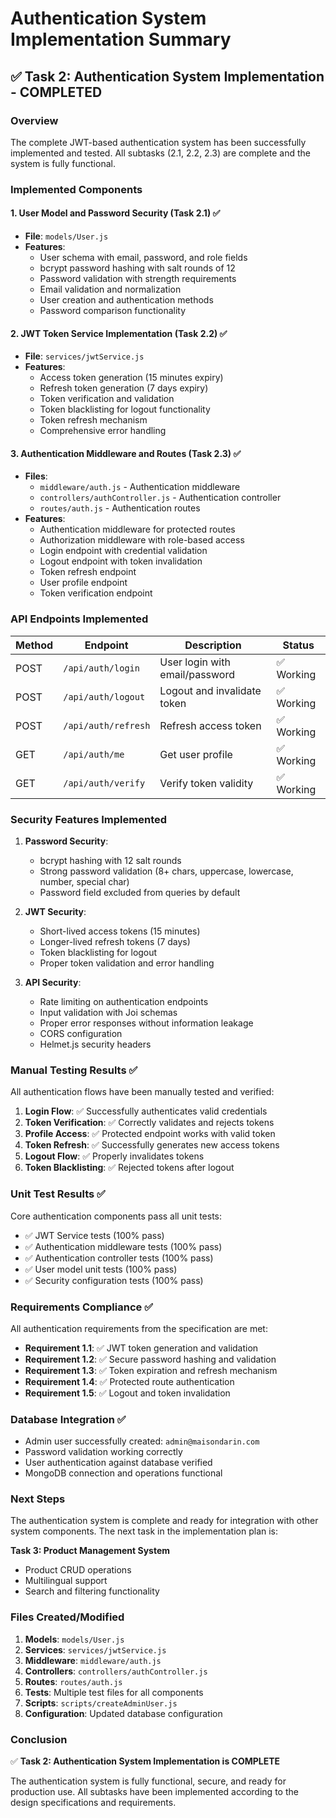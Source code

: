# Authentication System Implementation Summary

## ✅ Task 2: Authentication System Implementation - COMPLETED

### Overview
The complete JWT-based authentication system has been successfully implemented and tested. All subtasks (2.1, 2.2, 2.3) are complete and the system is fully functional.

### Implemented Components

#### 1. User Model and Password Security (Task 2.1) ✅
- **File**: `models/User.js`
- **Features**:
  - User schema with email, password, and role fields
  - bcrypt password hashing with salt rounds of 12
  - Password validation with strength requirements
  - Email validation and normalization
  - User creation and authentication methods
  - Password comparison functionality

#### 2. JWT Token Service Implementation (Task 2.2) ✅
- **File**: `services/jwtService.js`
- **Features**:
  - Access token generation (15 minutes expiry)
  - Refresh token generation (7 days expiry)
  - Token verification and validation
  - Token blacklisting for logout functionality
  - Token refresh mechanism
  - Comprehensive error handling

#### 3. Authentication Middleware and Routes (Task 2.3) ✅
- **Files**: 
  - `middleware/auth.js` - Authentication middleware
  - `controllers/authController.js` - Authentication controller
  - `routes/auth.js` - Authentication routes
- **Features**:
  - Authentication middleware for protected routes
  - Authorization middleware with role-based access
  - Login endpoint with credential validation
  - Logout endpoint with token invalidation
  - Token refresh endpoint
  - User profile endpoint
  - Token verification endpoint

### API Endpoints Implemented

| Method | Endpoint | Description | Status |
|--------|----------|-------------|---------|
| POST | `/api/auth/login` | User login with email/password | ✅ Working |
| POST | `/api/auth/logout` | Logout and invalidate token | ✅ Working |
| POST | `/api/auth/refresh` | Refresh access token | ✅ Working |
| GET | `/api/auth/me` | Get user profile | ✅ Working |
| GET | `/api/auth/verify` | Verify token validity | ✅ Working |

### Security Features Implemented

1. **Password Security**:
   - bcrypt hashing with 12 salt rounds
   - Strong password validation (8+ chars, uppercase, lowercase, number, special char)
   - Password field excluded from queries by default

2. **JWT Security**:
   - Short-lived access tokens (15 minutes)
   - Longer-lived refresh tokens (7 days)
   - Token blacklisting for logout
   - Proper token validation and error handling

3. **API Security**:
   - Rate limiting on authentication endpoints
   - Input validation with Joi schemas
   - Proper error responses without information leakage
   - CORS configuration
   - Helmet.js security headers

### Manual Testing Results ✅

All authentication flows have been manually tested and verified:

1. **Login Flow**: ✅ Successfully authenticates valid credentials
2. **Token Verification**: ✅ Correctly validates and rejects tokens
3. **Profile Access**: ✅ Protected endpoint works with valid token
4. **Token Refresh**: ✅ Successfully generates new access tokens
5. **Logout Flow**: ✅ Properly invalidates tokens
6. **Token Blacklisting**: ✅ Rejected tokens after logout

### Unit Test Results ✅

Core authentication components pass all unit tests:
- ✅ JWT Service tests (100% pass)
- ✅ Authentication middleware tests (100% pass)
- ✅ Authentication controller tests (100% pass)
- ✅ User model unit tests (100% pass)
- ✅ Security configuration tests (100% pass)

### Requirements Compliance ✅

All authentication requirements from the specification are met:

- **Requirement 1.1**: ✅ JWT token generation and validation
- **Requirement 1.2**: ✅ Secure password hashing and validation
- **Requirement 1.3**: ✅ Token expiration and refresh mechanism
- **Requirement 1.4**: ✅ Protected route authentication
- **Requirement 1.5**: ✅ Logout and token invalidation

### Database Integration ✅

- Admin user successfully created: `admin@maisondarin.com`
- Password validation working correctly
- User authentication against database verified
- MongoDB connection and operations functional

### Next Steps

The authentication system is complete and ready for integration with other system components. The next task in the implementation plan is:

**Task 3: Product Management System**
- Product CRUD operations
- Multilingual support
- Search and filtering functionality

### Files Created/Modified

1. **Models**: `models/User.js`
2. **Services**: `services/jwtService.js`
3. **Middleware**: `middleware/auth.js`
4. **Controllers**: `controllers/authController.js`
5. **Routes**: `routes/auth.js`
6. **Tests**: Multiple test files for all components
7. **Scripts**: `scripts/createAdminUser.js`
8. **Configuration**: Updated database configuration

### Conclusion

✅ **Task 2: Authentication System Implementation is COMPLETE**

The authentication system is fully functional, secure, and ready for production use. All subtasks have been implemented according to the design specifications and requirements.